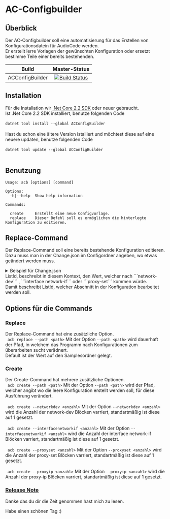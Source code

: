 # AC-Configbuilder

## Überblick
Der AC-Configbuilder soll eine automatisierung für das Erstellen von Konfigurationsdatein für AudioCode werden. <br>
Er erstellt lerre Vorlagen der gewünschten Konfiguration oder ersetzt bestimme Teile einer bereits bestehenden.


| Build     |     Master-Status         |
| ------------- |:-------------:|
|   ACConfigBuilder   | [![Build Status](https://dev.azure.com/dominikmangatter/ACConfigBuilder/_apis/build/status/AC-Fernglas.AC-Configbuilder%20(1)?branchName=master)](https://dev.azure.com/dominikmangatter/ACConfigBuilder/_build/latest?definitionId=7&branchName=master)|

## Installation

Für die Installation wir [.Net Core 2.2 SDK](https://dotnet.microsoft.com/download) oder neuer gebraucht. <br>
Ist .Net Core 2.2 SDK installiert, benutze folgenden Code <br>
<br>
```dotnet tool install --global ACConfigBuilder``` <br>
<br>
Hast du schon eine ältere Version istalliert und möchtest diese auf eine neuere updaten, benutze folgenden Code <br>
<br>
```dotnet tool update --global ACConfigBuilder``` <br>
<br>

## Benutzung
```
Usage: acb [options] [command]

Options:
  -h|--help  Show help information

Commands:

  create     Erstellt eine neue Configvorlage.
  replace    Dieser Befehl soll es ermöglichen die hinterlegte Konfiguration zu editieren. 
```

## Replace-Command
Der Replace-Command soll eine bereits bestehende Konfiguration editieren. <br> 
Dazu muss man in der Change.json im Configordner angeben, wo etwas geändert werden muss.
<details close>
<summary>Beispiel für Change.json</summary>

```
{
    "configurenetwork": {
      "networkdev": [
        {
          "listid": <\value>,
          "vlan": "<\value>",
          "underlyingif": "<\value>",
          "Name" : "<\value>",
          "tag": "<\value>"
        }
      ],
      "interfacenetworkif":[
        {
          "listid": <\value>,
          "apptype": "<\value>",
          "ipaddress":"<\value>",
          "prefixlength": <\value>,
          "gateway": "<\value>",
          "Name": "<\value>",
          "underlyingdev": "<\value>"
        }
      ]
    },
    "configureviop":{
      "proxyset":[
        {
          "listid": <\value>,
          "proxyname": "<\value>",
          "proxyenablekeepalive": "<\value>",
          "srdname":"<\value>",
          "sbcipv4sipintname": "<\value>",
          "keepalivefailresp":"<\value>",
          "successdetectretries": <\vaule>,
          "successdetectint" : <\value>,
          "proxyredundancymode" : "<\value>",
          "isproxyhotswap": <\value>,
          "proxyloadbalancingmethod": <\value>,
          "minactiveservlb": <\value>
        }
      ],
      "proxyip":[
        {
          "ip": "<\value>",
          "proxyadress": "<\value>",
          "transporttype": "<\value>"
        }
      ]
    }
}
```  
</details>
ListId, beschreibt in diesem Kontext, den Wert, welcher nach ```network-dev``` , ```ìnterface network-if``` oder ```proxy-set``` kommen würde. <br>
Damit beschreibt ListId, welcher Abschnitt in der Konfiguration bearbeitet werden soll. <br>


## Options für die Commands
### Replace
Der Replace-Command hat eine zusätzliche Option. <br>
``` acb replace --path <path>```
Mit der Option ```--path <path>``` wird dauerhaft der Pfad, in welchem das Programm nach Konfigurationen zum überarbeiten sucht verädnert. <br>
Default ist der Wert auf den Samplesordner gelegt.

### Create
Der Create-Command hat mehrere zusätzliche Optionen. <br>
``` acb create --path <path>```
Mit der Option ```--path <path>``` wird der Pfad, welcher angibt wo die leere Konfiguration erstellt werden soll, für diese Ausführung verändert. <br>
<br>
``` acb create --networkdev <anzahl>```
Mit der Option ```--networkdev <anzahl>``` wird die Anzahl der network-dev Blöcken varriert, standartmäßig ist diese auf 1 gesetzt. <br>
<br>
``` acb create --interfacenetworkif <anzahl>```
Mit der Option ```--interfacenetworkif <anzahl>``` wird die Anzahl der interface network-if Blöcken varriert, standartmäßig ist diese auf 1 gesetzt. <br>
<br>
``` acb create --proxyset <anzahl>```
Mit der Option ```--proxyset <anzahl>``` wird die Anzahl der proxy-set Blöcken varriert, standartmäßig ist diese auf 1 gesetzt. <br>
<br>
``` acb create --proxyip <anzahl>```
Mit der Option ```--proxyip <anzahl>``` wird die Anzahl der proxy-ip Blöcken varriert, standartmäßig ist diese auf 1 gesetzt. <br>

### [Release Note](https://github.com/AC-Fernglas/AC-Configbuilder/blob/Ver.01/ReleaseNote.md)

Danke das du dir die Zeit genommen hast mich zu lesen. <br>

Habe einen schönen Tag :)
